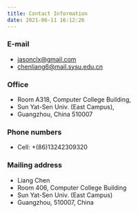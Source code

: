 ```yaml
---
title: Contact Information
date: 2021-06-11 16:12:26
---
```



### E-mail

* jasonclx@gmail.com
* chenliang6@mail.sysu.edu.cn

### Office

* Room A318, Computer College Building,
* Sun Yat-Sen Univ. (East Campus),
* Guangzhou, China 510007

### Phone numbers

* Cell: +(86)13242309320

### Mailing address

* Liang Chen
* Room 406, Computer College Building
* Sun Yat-Sen Univ. (East Campus)
* Guangzhou, 510007, China
